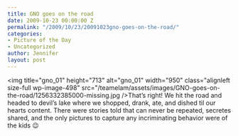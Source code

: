 ```yaml
---
title: GNO goes on the road
date: 2009-10-23 00:00:00 Z
permalink: "/2009/10/23/20091023gno-goes-on-the-road/"
categories:
- Picture of the Day
- Uncategorized
author: Jennifer
layout: post
---
```


<img title="gno_01" height="713" alt="gno_01" width="950" class="alignleft size-full wp-image-498" src="/teamelam/assets/images/GNO-goes-on-the-road/1256332385000-missing.jpg />That&#8217;s right! We hit the road and headed to devil&#8217;s lake where we shopped, drank, ate, and dished til our hearts content. There were stories told that can never be repeated, secretes shared, and the only pictures to capture any incriminating behavior were of the kids 😉
